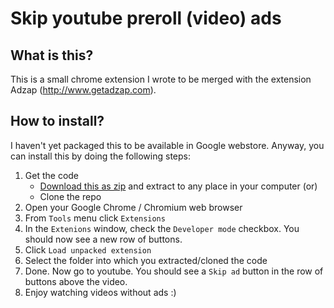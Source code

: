 Skip youtube preroll (video) ads
=============================

## What is this?

This is a small chrome extension I wrote to be merged with the extension Adzap (http://www.getadzap.com).

## How to install?

I haven't yet packaged this to be available in Google webstore. Anyway, you can install this by doing the following steps:

1. Get the code
   * [Download this as zip](https://github.com/vikynandha/skip-youtube-ads/zipball/master) and extract to any place in your computer (or)
   * Clone the repo
2. Open your Google Chrome / Chromium web browser
3. From `Tools` menu click `Extensions`
4. In the `Extenions` window, check the `Developer mode` checkbox. You should now see a new row of buttons.
5. Click `Load unpacked extension`
6. Select the folder into which you extracted/cloned the code
7. Done. Now go to youtube. You should see a `Skip ad` button in the row of buttons above the video.
8. Enjoy watching videos without ads :)